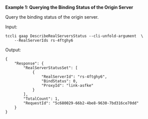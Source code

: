 **Example 1: Querying the Binding Status of the Origin Server**

Query the binding status of the origin server.

Input: 

```
tccli gaap DescribeRealServersStatus --cli-unfold-argument  \
    --RealServerIds rs-4ftghy6
```

Output: 
```
{
    "Response": {
        "RealServerStatusSet": [
            {
                "RealServerId": "rs-4ftghy6",
                "BindStatus": 0,
                "ProxyId": "link-asfke"
            }
        ],
        "TotalCount": 1,
        "RequestId": "5c680029-66b2-4be8-9630-7bd316ce70dd"
    }
}
```

